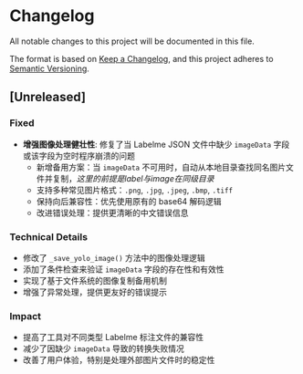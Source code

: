 # Changelog

All notable changes to this project will be documented in this file.

The format is based on [Keep a Changelog](https://keepachangelog.com/en/1.0.0/),
and this project adheres to [Semantic Versioning](https://semver.org/spec/v2.0.0.html).

## [Unreleased]

### Fixed
- **增强图像处理健壮性**: 修复了当 Labelme JSON 文件中缺少 `imageData` 字段或该字段为空时程序崩溃的问题
  - 新增备用方案：当 `imageData` 不可用时，自动从本地目录查找同名图片文件并复制，*这里的前提是label与image在同级目录*
  - 支持多种常见图片格式：`.png`, `.jpg`, `.jpeg`, `.bmp`, `.tiff`
  - 保持向后兼容性：优先使用原有的 base64 解码逻辑
  - 改进错误处理：提供更清晰的中文错误信息

### Technical Details
- 修改了 `_save_yolo_image()` 方法中的图像处理逻辑
- 添加了条件检查来验证 `imageData` 字段的存在性和有效性
- 实现了基于文件系统的图像复制备用机制
- 增强了异常处理，提供更友好的错误提示

### Impact
- 提高了工具对不同类型 Labelme 标注文件的兼容性
- 减少了因缺少 `imageData` 导致的转换失败情况
- 改善了用户体验，特别是处理外部图片文件时的稳定性 